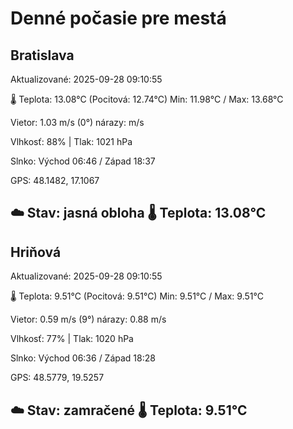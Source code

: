 ﻿# Denné počasie pre mestá

## Bratislava
Aktualizované: 2025-09-28 09:10:55

🌡️ Teplota: 13.08°C 
(Pocitová: 12.74°C)
Min: 11.98°C / Max: 13.68°C

Vietor: 1.03 m/s    (0°) 
nárazy:  m/s

Vlhkosť: 88% | Tlak: 1021 hPa

Slnko: Východ 06:46 / Západ 18:37

GPS: 48.1482, 17.1067

☁️ Stav: jasná obloha        🌡️ Teplota: 13.08°C
---

## Hriňová
Aktualizované: 2025-09-28 09:10:55

🌡️ Teplota: 9.51°C 
(Pocitová: 9.51°C)
Min: 9.51°C / Max: 9.51°C

Vietor: 0.59 m/s (9°)
nárazy: 0.88 m/s

Vlhkosť: 77% | Tlak: 1020 hPa

Slnko: Východ 06:36 / Západ 18:28

GPS: 48.5779, 19.5257

☁️ Stav: zamračené        🌡️ Teplota: 9.51°C
---
